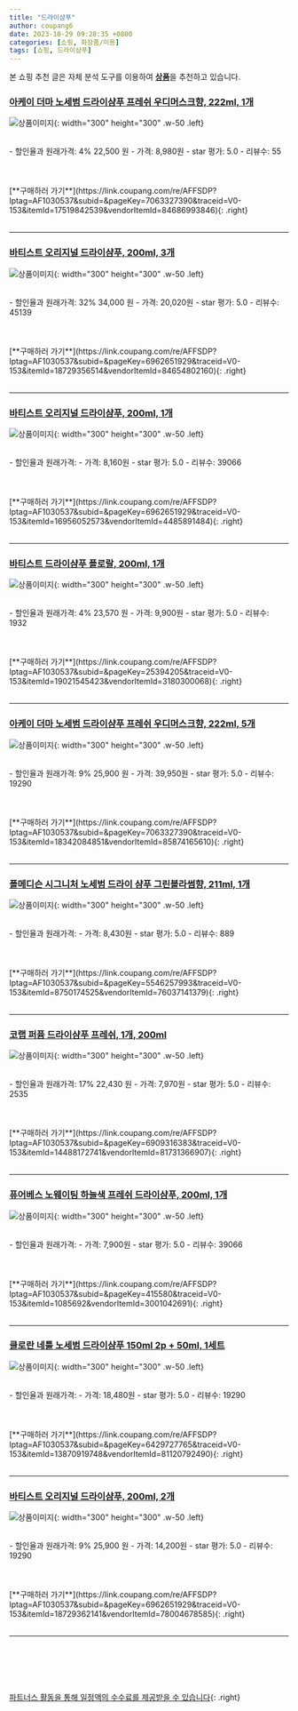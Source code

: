 ```yaml
---
title: "드라이샴푸"
author: coupang6
date: 2023-10-29 09:28:35 +0800
categories: [쇼핑, 화장품/미용]
tags: [쇼핑, 드라이샴푸]
---
```


본 쇼핑 추천 글은 자체 분석 도구를 이용하여 [**상품**](https://link.coupang.com/a/bao1ui)을 추천하고 있습니다.

### [아케이 더마 노세범 드라이샴푸 프레쉬 우디머스크향, 222ml, 1개](https://link.coupang.com/re/AFFSDP?lptag=AF1030537&subid=&pageKey=7063327390&traceid=V0-153&itemId=17519842539&vendorItemId=84686993846)

![상품이미지](https://thumbnail6.coupangcdn.com/thumbnails/remote/230x230ex/image/retail/images/2023/01/13/14/5/bc9e0689-9e95-473b-bf88-cd80b3d6ca1f.jpg){: width="300" height="300" .w-50 .left}


<br>
- 할인율과 원래가격: 4%  22,500   원
- 가격: 8,980원
- star 평가: 5.0
- 리뷰수: 55
<br>
<br>
<br>
<br>
[**구매하러 가기**](https://link.coupang.com/re/AFFSDP?lptag=AF1030537&subid=&pageKey=7063327390&traceid=V0-153&itemId=17519842539&vendorItemId=84686993846){: .right}
<br>
<br>

---

### [바티스트 오리지널 드라이샴푸, 200ml, 3개](https://link.coupang.com/re/AFFSDP?lptag=AF1030537&subid=&pageKey=6962651929&traceid=V0-153&itemId=18729356514&vendorItemId=84654802160)

![상품이미지](https://thumbnail9.coupangcdn.com/thumbnails/remote/230x230ex/image/vendor_inventory/6a29/3c27b81fe58a09304550a12ee5c65aebffb536f95929c4509f456e912f9d.png){: width="300" height="300" .w-50 .left}


<br>
- 할인율과 원래가격: 32%  34,000   원
- 가격: 20,020원
- star 평가: 5.0
- 리뷰수: 45139
<br>
<br>
<br>
<br>
[**구매하러 가기**](https://link.coupang.com/re/AFFSDP?lptag=AF1030537&subid=&pageKey=6962651929&traceid=V0-153&itemId=18729356514&vendorItemId=84654802160){: .right}
<br>
<br>

---

### [바티스트 오리지널 드라이샴푸, 200ml, 1개](https://link.coupang.com/re/AFFSDP?lptag=AF1030537&subid=&pageKey=6962651929&traceid=V0-153&itemId=16956052573&vendorItemId=4485891484)

![상품이미지](https://thumbnail6.coupangcdn.com/thumbnails/remote/230x230ex/image/retail/images/2017/06/29/15/3/eacc92c9-09e3-41b9-8870-b2193310e930.jpg){: width="300" height="300" .w-50 .left}


<br>
- 할인율과 원래가격: 
- 가격: 8,160원
- star 평가: 5.0
- 리뷰수: 39066
<br>
<br>
<br>
<br>
[**구매하러 가기**](https://link.coupang.com/re/AFFSDP?lptag=AF1030537&subid=&pageKey=6962651929&traceid=V0-153&itemId=16956052573&vendorItemId=4485891484){: .right}
<br>
<br>

---

### [바티스트 드라이샴푸 플로랄, 200ml, 1개](https://link.coupang.com/re/AFFSDP?lptag=AF1030537&subid=&pageKey=25394205&traceid=V0-153&itemId=19021545423&vendorItemId=3180300068)

![상품이미지](https://thumbnail7.coupangcdn.com/thumbnails/remote/230x230ex/image/retail/images/7707271540856443-1c4d9cc3-791e-41bd-b382-4d73cc226e8f.jpg){: width="300" height="300" .w-50 .left}


<br>
- 할인율과 원래가격: 4%  23,570   원
- 가격: 9,900원
- star 평가: 5.0
- 리뷰수: 1932
<br>
<br>
<br>
<br>
[**구매하러 가기**](https://link.coupang.com/re/AFFSDP?lptag=AF1030537&subid=&pageKey=25394205&traceid=V0-153&itemId=19021545423&vendorItemId=3180300068){: .right}
<br>
<br>

---

### [아케이 더마 노세범 드라이샴푸 프레쉬 우디머스크향, 222ml, 5개](https://link.coupang.com/re/AFFSDP?lptag=AF1030537&subid=&pageKey=7063327390&traceid=V0-153&itemId=18342084851&vendorItemId=85874165610)

![상품이미지](https://thumbnail9.coupangcdn.com/thumbnails/remote/230x230ex/image/retail/images/2c276793-ce9c-40ab-b0d4-1ec7d498acff9078057846408285950.png){: width="300" height="300" .w-50 .left}


<br>
- 할인율과 원래가격: 9%  25,900   원
- 가격: 39,950원
- star 평가: 5.0
- 리뷰수: 19290
<br>
<br>
<br>
<br>
[**구매하러 가기**](https://link.coupang.com/re/AFFSDP?lptag=AF1030537&subid=&pageKey=7063327390&traceid=V0-153&itemId=18342084851&vendorItemId=85874165610){: .right}
<br>
<br>

---

### [폴메디슨 시그니처 노세범 드라이 샴푸 그린블라썸향, 211ml, 1개](https://link.coupang.com/re/AFFSDP?lptag=AF1030537&subid=&pageKey=5546257993&traceid=V0-153&itemId=8750174525&vendorItemId=76037141379)

![상품이미지](https://thumbnail7.coupangcdn.com/thumbnails/remote/230x230ex/image/retail/images/7797978321013520-4eaedfff-58fc-49d2-bc68-2217b605db7f.jpg){: width="300" height="300" .w-50 .left}


<br>
- 할인율과 원래가격: 
- 가격: 8,430원
- star 평가: 5.0
- 리뷰수: 889
<br>
<br>
<br>
<br>
[**구매하러 가기**](https://link.coupang.com/re/AFFSDP?lptag=AF1030537&subid=&pageKey=5546257993&traceid=V0-153&itemId=8750174525&vendorItemId=76037141379){: .right}
<br>
<br>

---

### [코랩 퍼퓸 드라이샴푸 프레쉬, 1개, 200ml](https://link.coupang.com/re/AFFSDP?lptag=AF1030537&subid=&pageKey=6909316383&traceid=V0-153&itemId=14488172741&vendorItemId=81731366907)

![상품이미지](https://thumbnail10.coupangcdn.com/thumbnails/remote/230x230ex/image/retail/images/559295418573744-580d4dc9-79ae-409a-a8dd-341ca5ec311e.jpg){: width="300" height="300" .w-50 .left}


<br>
- 할인율과 원래가격: 17%  22,430   원
- 가격: 7,970원
- star 평가: 5.0
- 리뷰수: 2535
<br>
<br>
<br>
<br>
[**구매하러 가기**](https://link.coupang.com/re/AFFSDP?lptag=AF1030537&subid=&pageKey=6909316383&traceid=V0-153&itemId=14488172741&vendorItemId=81731366907){: .right}
<br>
<br>

---

### [퓨어베스 노웨이팅 하늘색 프레쉬 드라이샴푸, 200ml, 1개](https://link.coupang.com/re/AFFSDP?lptag=AF1030537&subid=&pageKey=415580&traceid=V0-153&itemId=1085692&vendorItemId=3001042691)

![상품이미지](https://thumbnail6.coupangcdn.com/thumbnails/remote/230x230ex/image/retail/images/3567143402499751-82ce1d02-b5b9-4e87-ab00-2b5568356948.jpg){: width="300" height="300" .w-50 .left}


<br>
- 할인율과 원래가격: 
- 가격: 7,900원
- star 평가: 5.0
- 리뷰수: 39066
<br>
<br>
<br>
<br>
[**구매하러 가기**](https://link.coupang.com/re/AFFSDP?lptag=AF1030537&subid=&pageKey=415580&traceid=V0-153&itemId=1085692&vendorItemId=3001042691){: .right}
<br>
<br>

---

### [클로란 네틀 노세범 드라이샴푸 150ml 2p + 50ml, 1세트](https://link.coupang.com/re/AFFSDP?lptag=AF1030537&subid=&pageKey=6429727765&traceid=V0-153&itemId=13870919748&vendorItemId=81120792490)

![상품이미지](https://thumbnail6.coupangcdn.com/thumbnails/remote/230x230ex/image/retail/images/2022/03/31/17/7/d35a9f90-6325-40e6-b125-50e1afa8a121.jpg){: width="300" height="300" .w-50 .left}


<br>
- 할인율과 원래가격: 
- 가격: 18,480원
- star 평가: 5.0
- 리뷰수: 19290
<br>
<br>
<br>
<br>
[**구매하러 가기**](https://link.coupang.com/re/AFFSDP?lptag=AF1030537&subid=&pageKey=6429727765&traceid=V0-153&itemId=13870919748&vendorItemId=81120792490){: .right}
<br>
<br>

---

### [바티스트 오리지널 드라이샴푸, 200ml, 2개](https://link.coupang.com/re/AFFSDP?lptag=AF1030537&subid=&pageKey=6962651929&traceid=V0-153&itemId=18729362141&vendorItemId=78004678585)

![상품이미지](https://thumbnail6.coupangcdn.com/thumbnails/remote/230x230ex/image/vendor_inventory/600d/8e90e36259835c9bcd8fdf99da0f9d8a95a9ede219a5a71bef5e53961a15.jpg){: width="300" height="300" .w-50 .left}


<br>
- 할인율과 원래가격: 9%  25,900   원
- 가격: 14,200원
- star 평가: 5.0
- 리뷰수: 19290
<br>
<br>
<br>
<br>
[**구매하러 가기**](https://link.coupang.com/re/AFFSDP?lptag=AF1030537&subid=&pageKey=6962651929&traceid=V0-153&itemId=18729362141&vendorItemId=78004678585){: .right}
<br>
<br>

---
<br><br><br><br><br> [파트너스 활동을 통해 일정액의 수수료를 제공받을 수 있습니다](https://link.coupang.com/a/bao1ui){: .right}